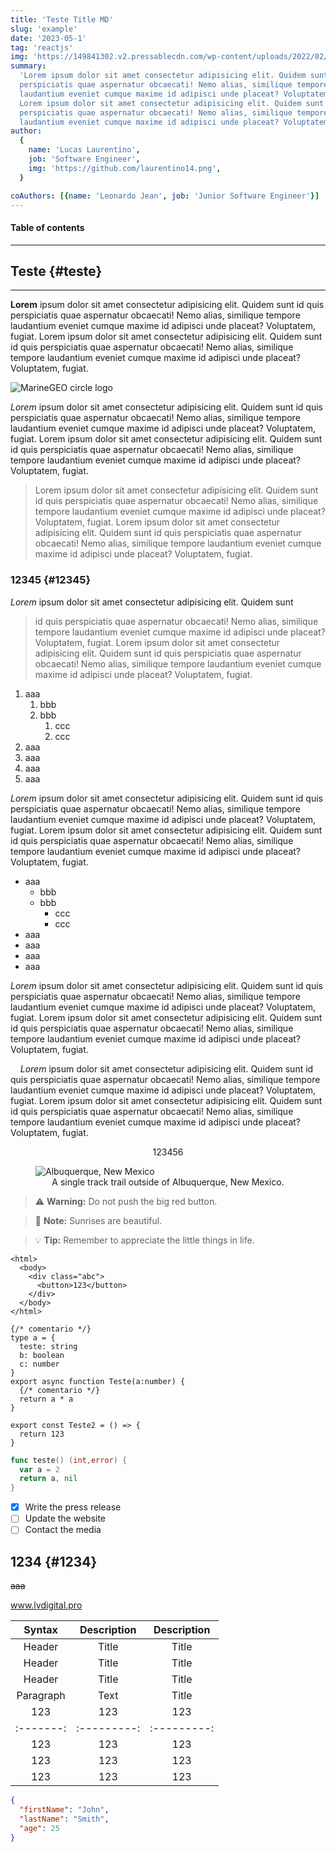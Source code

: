 ```yaml
---
title: 'Teste Title MD'
slug: 'example'
date: '2023-05-1'
tag: 'reactjs'
img: 'https://149841302.v2.pressablecdn.com/wp-content/uploads/2022/02/tailwindcss-templates.png'
summary:
  'Lorem ipsum dolor sit amet consectetur adipisicing elit. Quidem sunt id quis
  perspiciatis quae aspernatur obcaecati! Nemo alias, similique tempore
  laudantium eveniet cumque maxime id adipisci unde placeat? Voluptatem, fugiat.
  Lorem ipsum dolor sit amet consectetur adipisicing elit. Quidem sunt id quis
  perspiciatis quae aspernatur obcaecati! Nemo alias, similique tempore
  laudantium eveniet cumque maxime id adipisci unde placeat? Voluptatem, fugiat.'
author:
  {
    name: 'Lucas Laurentino',
    job: 'Software Engineer',
    img: 'https://github.com/laurentino14.png',
  }

coAuthors: [{name: 'Leonardo Jean', job: 'Junior Software Engineer'}]
---
```


#### Table of contents

---

## Teste {#teste}

---

**Lorem** ipsum dolor sit amet consectetur adipisicing elit. Quidem sunt id quis
perspiciatis quae aspernatur obcaecati! Nemo alias, similique tempore laudantium
eveniet cumque maxime id adipisci unde placeat? Voluptatem, fugiat. Lorem ipsum
dolor sit amet consectetur adipisicing elit. Quidem sunt id quis perspiciatis
quae aspernatur obcaecati! Nemo alias, similique tempore laudantium eveniet
cumque maxime id adipisci unde placeat? Voluptatem, fugiat.

![MarineGEO circle logo](https://github.com/laurentino14.png 'MarineGEO logo')

_Lorem_ ipsum dolor sit amet consectetur adipisicing elit. Quidem sunt id quis
perspiciatis quae aspernatur obcaecati! Nemo alias, similique tempore laudantium
eveniet cumque maxime id adipisci unde placeat? Voluptatem, fugiat. Lorem ipsum
dolor sit amet consectetur adipisicing elit. Quidem sunt id quis perspiciatis
quae aspernatur obcaecati! Nemo alias, similique tempore laudantium eveniet
cumque maxime id adipisci unde placeat? Voluptatem, fugiat.

> Lorem ipsum dolor sit amet consectetur adipisicing elit. Quidem sunt id quis
> perspiciatis quae aspernatur obcaecati! Nemo alias, similique tempore
> laudantium eveniet cumque maxime id adipisci unde placeat? Voluptatem, fugiat.
> Lorem ipsum dolor sit amet consectetur adipisicing elit. Quidem sunt id quis
> perspiciatis quae aspernatur obcaecati! Nemo alias, similique tempore
> laudantium eveniet cumque maxime id adipisci unde placeat? Voluptatem, fugiat.

### 12345 {#12345}

_Lorem_ ipsum dolor sit amet consectetur adipisicing elit. Quidem sunt

> id quis perspiciatis quae aspernatur obcaecati! Nemo alias, similique tempore
> laudantium eveniet cumque maxime id adipisci unde placeat? Voluptatem, fugiat.
> Lorem ipsum dolor sit amet consectetur adipisicing elit. Quidem sunt id quis
> perspiciatis quae aspernatur obcaecati! Nemo alias, similique tempore
> laudantium eveniet cumque maxime id adipisci unde placeat? Voluptatem, fugiat.

1. aaa
   1. bbb
   2. bbb
      1. ccc
      2. ccc
1. aaa
1. aaa
1. aaa
1. aaa

_Lorem_ ipsum dolor sit amet consectetur adipisicing elit. Quidem sunt id quis
perspiciatis quae aspernatur obcaecati! Nemo alias, similique tempore laudantium
eveniet cumque maxime id adipisci unde placeat? Voluptatem, fugiat. Lorem ipsum
dolor sit amet consectetur adipisicing elit. Quidem sunt id quis perspiciatis
quae aspernatur obcaecati! Nemo alias, similique tempore laudantium eveniet
cumque maxime id adipisci unde placeat? Voluptatem, fugiat.

- aaa
  - bbb
  - bbb
    - ccc
    - ccc
- aaa
- aaa
- aaa
- aaa

_Lorem_ ipsum dolor sit amet consectetur adipisicing elit. Quidem sunt id quis
perspiciatis quae aspernatur obcaecati! Nemo alias, similique tempore laudantium
eveniet cumque maxime id adipisci unde placeat? Voluptatem, fugiat. Lorem ipsum
dolor sit amet consectetur adipisicing elit. Quidem sunt id quis perspiciatis
quae aspernatur obcaecati! Nemo alias, similique tempore laudantium eveniet
cumque maxime id adipisci unde placeat? Voluptatem, fugiat.

&nbsp;&nbsp;&nbsp;&nbsp;_Lorem_ ipsum dolor sit amet consectetur adipisicing
elit. Quidem sunt id quis perspiciatis quae aspernatur obcaecati! Nemo alias,
similique tempore laudantium eveniet cumque maxime id adipisci unde placeat?
Voluptatem, fugiat. Lorem ipsum dolor sit amet consectetur adipisicing elit.
Quidem sunt id quis perspiciatis quae aspernatur obcaecati! Nemo alias,
similique tempore laudantium eveniet cumque maxime id adipisci unde placeat?
Voluptatem, fugiat.

<center>123456</center>
<figure>
    <img class="w-full max-h-96 rounded-lg my-4 object-cover" src="https://viagemeturismo.abril.com.br/wp-content/uploads/2016/12/14179421596_b95c10db10_o.jpeg?quality=100&strip=info&w=1280&h=720&crop=1"
         alt="Albuquerque, New Mexico">
   <center> <figcaption>A single track trail outside of Albuquerque, New Mexico.</figcaption></center>
</figure>

[This is a comment that will be hidden.]: #

> :warning: **Warning:** Do not push the big red button.

> :memo: **Note:** Sunrises are beautiful.

> :bulb: **Tip:** Remember to appreciate the little things in life.

```html[class="line-numbers"]
<html>
  <body>
    <div class="abc">
      <button>123</button>
    </div>
  </body>
</html>
```

```typescript[class="line-numbers"]
{/* comentario */}
type a = {
  teste: string
  b: boolean
  c: number
}
export async function Teste(a:number) {
  {/* comentario */}
  return a * a
}

export const Teste2 = () => {
  return 123
}
```

```go
func teste() (int,error) {
  var a = 2
  return a, nil
}
```

- [x] Write the press release
- [ ] Update the website
- [ ] Contact the media

## 1234 {#1234}

~~aaa~~

www.lvdigital.pro

|  Syntax   | Description | Description |
| :-------: | :---------: | :---------: |
|  Header   |    Title    |    Title    |
|  Header   |    Title    |    Title    |
|  Header   |    Title    |    Title    |
| Paragraph |    Text     |    Title    |
|    123    |     123     |     123     |
| :-------: | :---------: | :---------: |
|    123    |     123     |     123     |
|    123    |     123     |     123     |
|    123    |     123     |     123     |

```json
{
  "firstName": "John",
  "lastName": "Smith",
  "age": 25
}
```
